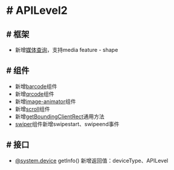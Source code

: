 <!-- 源地址: https://iot.mi.com/vela/quickapp/zh/guide/version/APILevel2.html -->

# # APILevel2

## # 框架

  * 新增[媒体查询](</vela/quickapp/zh/guide/framework/style/media-query.html>)，支持media feature - shape

## # 组件

  * 新增[barcode](</vela/quickapp/zh/components/basic/barcode.html>)组件
  * 新增[qrcode](</vela/quickapp/zh/components/basic/qrcode.html>)组件
  * 新增[image-animator](</vela/quickapp/zh/components/basic/image-animator.html>)组件
  * 新增[scroll](</vela/quickapp/zh/components/container/scroll.html>)组件
  * 新增[getBoundingClientRect](</vela/quickapp/zh/components/general/methods.html>)通用方法
  * [swiper](</vela/quickapp/zh/components/container/swiper.html>)组件新增swipestart、swipeend事件

## # 接口

  * [@system.device](</vela/quickapp/zh/features/basic/device.html>) getInfo() 新增返回值：deviceType、APILevel

